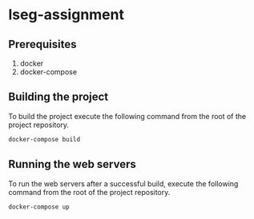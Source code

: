 # lseg-assignment

## Prerequisites

1. docker
2. docker-compose

## Building the project

To build the project execute the following command from the root of the project repository.

```sh
docker-compose build
```

## Running the web servers

To run the web servers after a successful build, execute the following command from the root of the project repository.

```sh
docker-compose up 
```
